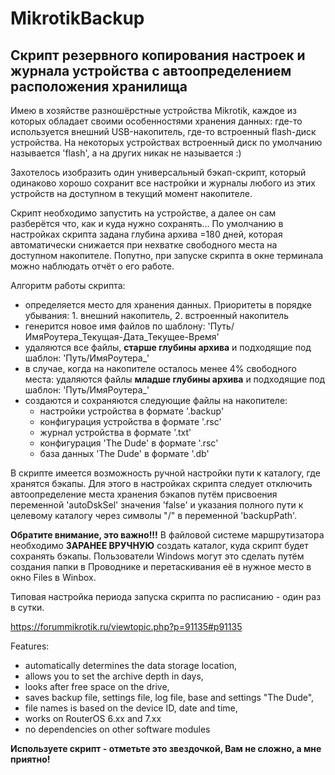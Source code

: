 # MikrotikBackup
## Скрипт резервного копирования настроек и журнала устройства с автоопределением расположения хранилища

  Имею в хозяйстве разношёрстные устройства Mikrotik, каждое из которых обладает своими особенностями хранения данных: где-то используется внешний USB-накопитель, где-то встроенный flash-диск устройства. На некоторых устройствах встроенный диск по умолчанию называется 'flash', а на других никак не называется :)
  
  Захотелось изобразить один универсальный бэкап-скрипт, который одинаково хорошо сохранит все настройки и журналы любого из этих устройств на доступном в текущий момент накопителе.
  
  Скрипт необходимо запустить на устройстве, а далее он сам разберётся что, как и куда нужно сохранять...
По умолчанию в настройках скрипта задана глубина архива =180 дней, которая автоматически снижается при нехватке свободного места на доступном накопителе.
Попутно, при запуске скрипта в окне терминала можно наблюдать отчёт о его работе.

Алгоритм работы скрипта:
 - определяется место для хранения данных. Приоритеты в порядке убывания: 1. внешний накопитель, 2. встроенный накопитель
 - генерится новое имя файлов по шаблону: 'Путь/ИмяРоутера_Текущая-Дата_Текущее-Время'
 - удаляются все файлы, **старше глубины архива** и подходящие под шаблон: 'Путь/ИмяРоутера_'
 - в случае, когда на накопителе осталось менее 4% свободного места: удаляются файлы **младше глубины архива** и подходящие под шаблон: 'Путь/ИмяРоутера_'
 - создаются и сохраняются следующие файлы на накопителе:
   - настройки устройства в формате '.backup'
   - конфигурация устройства в формате '.rsc'
   - журнал устройства в формате '.txt'
   - конфигурация 'The Dude' в формате '.rsc'
   - база данных 'The Dude' в формате '.db'

  В скрипте имеется возможность ручной настройки пути к каталогу, где хранятся бэкапы. Для этого в настройках скрипта следует отключить автоопределение места хранения бэкапов путём присвоения переменной 'autoDskSel' значения 'false' и указания полного пути к целевому каталогу через символы "/" в переменной 'backupPath'.
  
  **Обратите внимание, это важно!!!** В файловой системе маршрутизатора необходимо **ЗАРАНЕЕ ВРУЧНУЮ** создать каталог, куда скрипт будет сохранять бэкапы. Пользователи Windows могут это сделать путём создания папки в Проводнике и перетаскивания её в нужное место в окно Files в Winbox.

Типовая настройка периода запуска скрипта по расписанию - один раз в сутки.

https://forummikrotik.ru/viewtopic.php?p=91135#p91135

Features:
- automatically determines the data storage location,
- allows you to set the archive depth in days,
- looks after free space on the drive,
- saves backup file, settings file, log file, base and settings "The Dude",
- file names is based on the device ID, date and time,
- works on RouterOS 6.xx and 7.xx
- no dependencies on other software modules

**Используете скрипт - отметьте это звездочкой, Вам не сложно, а мне приятно!**
